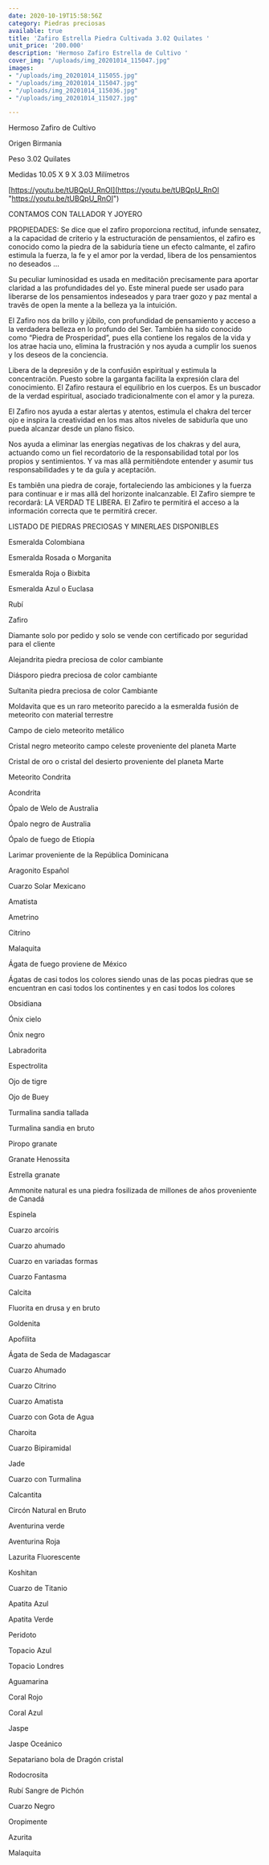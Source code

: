 ```yaml
---
date: 2020-10-19T15:58:56Z
category: Piedras preciosas
available: true
title: 'Zafiro Estrella Piedra Cultivada 3.02 Quilates '
unit_price: '200.000'
description: 'Hermoso Zafiro Estrella de Cultivo '
cover_img: "/uploads/img_20201014_115047.jpg"
images:
- "/uploads/img_20201014_115055.jpg"
- "/uploads/img_20201014_115047.jpg"
- "/uploads/img_20201014_115036.jpg"
- "/uploads/img_20201014_115027.jpg"

---
```

Hermoso Zafiro de Cultivo

Origen Birmania

Peso 3.02 Quilates

Medidas 10.05 X 9 X 3.03 Milímetros

[https://youtu.be/tUBQpU_RnOI](https://youtu.be/tUBQpU_RnOI "https://youtu.be/tUBQpU_RnOI")

CONTAMOS CON TALLADOR Y JOYERO

PROPIEDADES: Se dice que el zafiro proporciona rectitud, infunde sensatez, a la capacidad de criterio y la estructuración de pensamientos, el zafiro es conocido como la piedra de la sabiduría tiene un efecto calmante, el zafiro estimula la fuerza, la fe y el amor por la verdad, libera de los pensamientos no deseados ...

Su peculiar luminosidad es usada en meditaciôn precisamente para aportar claridad a las profundidades del yo. Este mineral puede ser usado para liberarse de los pensamientos indeseados y para traer gozo y paz mental a travês de open la mente a la belleza ya la intuición.

El Zafiro nos da brillo y jûbilo, con profundidad de pensamiento y acceso a la verdadera belleza en lo profundo del Ser. También ha sido conocido como “Piedra de Prosperidad”, pues ella contiene los regalos de la vida y los atrae hacia uno, elimina la frustración y nos ayuda a cumplir los suenos y los deseos de la conciencia.

Libera de la depresiôn y de la confusiôn espiritual y estimula la concentraciôn. Puesto sobre la garganta facilita la expresión clara del conocimiento. El Zafiro restaura el equilibrio en los cuerpos. Es un buscador de la verdad espiritual, asociado tradicionalmente con el amor y la pureza.

El Zafiro nos ayuda a estar alertas y atentos, estimula el chakra del tercer ojo e inspira la creatividad en los mas altos niveles de sabidurîa que uno pueda alcanzar desde un plano fîsico.

Nos ayuda a eliminar las energías negativas de los chakras y del aura, actuando como un fiel recordatorio de la responsabilidad total por los propios y sentimientos. Y va mas allâ permitiêndote entender y asumir tus responsabilidades y te da guîa y aceptaciôn.

Es tambiên una piedra de coraje, fortaleciendo las ambiciones y la fuerza para continuar e ir mas allâ del horizonte inalcanzable. El Zafiro siempre te recordarâ: LA VERDAD TE LIBERA. El Zafiro te permitirá el acceso a la información correcta que te permitirá crecer.

LISTADO DE PIEDRAS PRECIOSAS Y MINERLAES DISPONIBLES

Esmeralda Colombiana

Esmeralda Rosada o Morganita

Esmeralda Roja o Bixbita

Esmeralda Azul o Euclasa

Rubí

Zafiro

Diamante solo por pedido y solo se vende con certificado por seguridad para el cliente

Alejandrita piedra preciosa de color cambiante

Diásporo piedra preciosa de color cambiante

Sultanita piedra preciosa de color Cambiante

Moldavita que es un raro meteorito parecido a la esmeralda fusión de meteorito con material terrestre

Campo de cielo meteorito metálico

Cristal negro meteorito campo celeste proveniente del planeta Marte

Cristal de oro o cristal del desierto proveniente del planeta Marte

Meteorito Condrita

Acondrita

Ópalo de Welo de Australia

Ópalo negro de Australia

Ópalo de fuego de Etiopía

Larimar proveniente de la República Dominicana

Aragonito Español

Cuarzo Solar Mexicano

Amatista

Ametrino

Citrino

Malaquita

Ágata de fuego proviene de México

Ágatas de casi todos los colores siendo unas de las pocas piedras que se encuentran en casi todos los continentes y en casi todos los colores

Obsidiana

Ónix cielo

Ónix negro

Labradorita

Espectrolita

Ojo de tigre

Ojo de Buey

Turmalina sandia tallada

Turmalina sandia en bruto

Piropo granate

Granate Henossita

Estrella granate

Ammonite natural es una piedra fosilizada de millones de años proveniente de Canadá

Espinela

Cuarzo arcoíris

Cuarzo ahumado

Cuarzo en variadas formas

Cuarzo Fantasma

Calcita

Fluorita en drusa y en bruto

Goldenita

Apofilita

Ágata de Seda de Madagascar

Cuarzo Ahumado

Cuarzo Citrino

Cuarzo Amatista

Cuarzo con Gota de Agua

Charoita

Cuarzo Bipiramidal

Jade

Cuarzo con Turmalina

Calcantita

Circón Natural en Bruto

Aventurina verde

Aventurina Roja

Lazurita Fluorescente

Koshitan

Cuarzo de Titanio

Apatita Azul

Apatita Verde

Peridoto

Topacio Azul

Topacio Londres

Aguamarina

Coral Rojo

Coral Azul

Jaspe

Jaspe Oceánico

Sepatariano bola de Dragón cristal

Rodocrosita

Rubí Sangre de Pichón

Cuarzo Negro

Oropimente

Azurita

Malaquita
